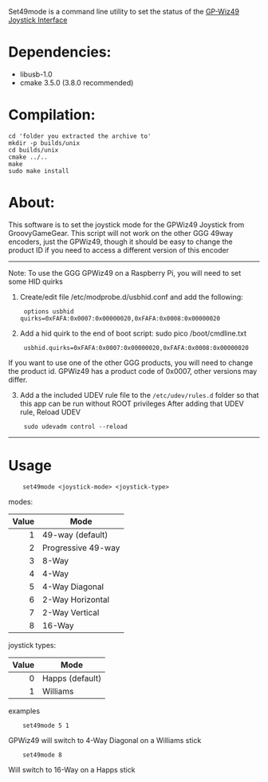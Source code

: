 Set49mode is a command line utility to set the status of the [GP-Wiz49 Joystick Interface](https://groovygamegear.com/webstore/index.php?main_page=product_info&cPath=76_81&products_id=233)

# Dependencies:
- libusb-1.0
- cmake 3.5.0 (3.8.0 recommended)

# Compilation:

    cd 'folder you extracted the archive to'
    mkdir -p builds/unix
    cd builds/unix
    cmake ../..
    make
    sudo make install
    
# About: 

This software is to set the joystick mode for the GPWiz49 Joystick from GroovyGameGear. 
This script will not work on the other GGG 49way encoders, just the GPWiz49,
though it should be easy to change the product ID if you need to access a different version of this encoder

************************************************

Note: To use the GGG GPWiz49 on a Raspberry Pi, you will need to set some HID quirks 
1. Create/edit file /etc/modprobe.d/usbhid.conf and add the following:
 
        options usbhid quirks=0xFAFA:0x0007:0x00000020,0xFAFA:0x0008:0x00000020

2. Add a hid quirk to the end of boot script: sudo pico /boot/cmdline.txt

        usbhid.quirks=0xFAFA:0x0007:0x00000020,0xFAFA:0x0008:0x00000020

If you want to use one of the other GGG products, you will need to change the product id. GPWiz49 has a product code of 0x0007, other versions may differ.

3. Add a the included UDEV rule file to the `/etc/udev/rules.d` folder so that this app can be run without ROOT privileges
After adding that UDEV rule, Reload UDEV

        sudo udevadm control --reload

**************************************************

# Usage

        set49mode <joystick-mode> <joystick-type>

modes:

| Value         | Mode                  |
| -------------:|-------------          |
| 1             | 49-way (default)      |
| 2             | Progressive 49-way    | 
| 3             | 8-Way                 |
| 4             | 4-Way                 |
| 5             | 4-Way Diagonal        |
| 6             | 2-Way Horizontal      |
| 7             | 2-Way Vertical        |
| 8             | 16-Way                |

joystick types:

| Value         | Mode                  |
| -------------:|-------------          |
| 0             | Happs (default)       |
| 1             | Williams              | 


examples
        
        set49mode 5 1
        
GPWiz49 will switch to 4-Way Diagonal on a Williams stick

        set49mode 8
        
Will switch to 16-Way on a Happs stick